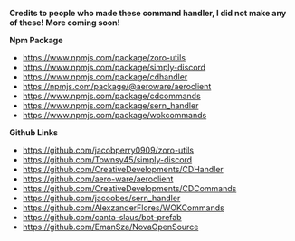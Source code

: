 **Credits to people who made these command handler, I did not make any of these! More coming soon!**

**Npm Package**
- https://www.npmjs.com/package/zoro-utils
- https://www.npmjs.com/package/simply-discord
- https://www.npmjs.com/package/cdhandler
- https://npmjs.com/package/@aeroware/aeroclient
- https://www.npmjs.com/package/cdcommands
- https://www.npmjs.com/package/sern_handler
- https://www.npmjs.com/package/wokcommands

**Github Links**
- https://github.com/jacobperry0909/zoro-utils
- https://github.com/Townsy45/simply-discord
- https://github.com/CreativeDevelopments/CDHandler
- https://github.com/aero-ware/aeroclient
- https://github.com/CreativeDevelopments/CDCommands
- https://github.com/jacoobes/sern_handler
- https://github.com/AlexzanderFlores/WOKCommands
- https://github.com/canta-slaus/bot-prefab
- https://github.com/EmanSza/NovaOpenSource
